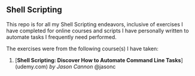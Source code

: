 ##  Shell Scripting

This repo is for all my Shell Scripting endeavors, inclusive of exercises I have completed for online courses and scripts I have personally written to automate tasks I frequently need performed.

The exercises were from the following course(s) I have taken:
1. [**Shell Scripting: Discover How to Automate Command Line Tasks**] (udemy.com)
    *by Jason Cannon* @jasonc
